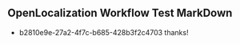 ## OpenLocalization Workflow Test MarkDown

* b2810e9e-27a2-4f7c-b685-428b3f2c4703 
thanks!



<!--HONumber=Jan16_HO2-->
